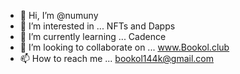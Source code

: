 - 👋 Hi, I’m @numuny
- 👀 I’m interested in ... NFTs and Dapps
- 🌱 I’m currently learning ... Cadence
- 💞️ I’m looking to collaborate on ... www.Bookol.club
- 📫 How to reach me ... bookol144k@gmail.com

<!---
numuny/numuny is a ✨ special ✨ repository because its `README.md` (this file) appears on your GitHub profile.
You can click the Preview link to take a look at your changes.
--->
